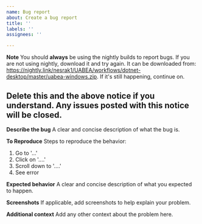 ```yaml
---
name: Bug report
about: Create a bug report
title: ''
labels: ''
assignees: ''

---
```


**Note**
You should **always** be using the nightly builds to report bugs. If you are not using nightly, download it and try again. It can be downloaded from: https://nightly.link/nesrak1/UABEA/workflows/dotnet-desktop/master/uabea-windows.zip. If it's still happening, continue on.

## Delete this and the above notice if you understand. Any issues posted with this notice will be closed.

**Describe the bug**
A clear and concise description of what the bug is.

**To Reproduce**
Steps to reproduce the behavior:
1. Go to '...'
2. Click on '....'
3. Scroll down to '....'
4. See error

**Expected behavior**
A clear and concise description of what you expected to happen.

**Screenshots**
If applicable, add screenshots to help explain your problem.

**Additional context**
Add any other context about the problem here.
